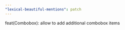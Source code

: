 ```yaml
---
"lexical-beautiful-mentions": patch
---
```


feat(Combobox): allow to add additional combobox items
